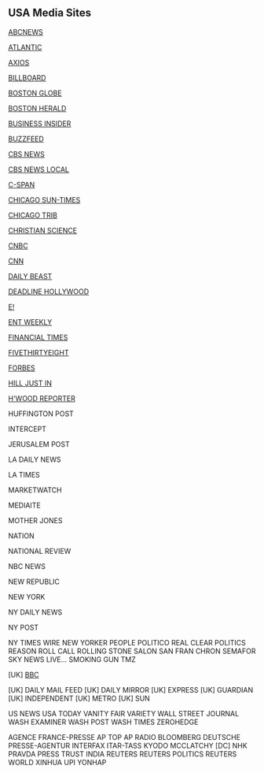 ## USA Media Sites
[ABCNEWS](http://www.abcnews.com)

[ATLANTIC](www.theatlantic.com)

[AXIOS](https://www.axios.com/)

[BILLBOARD](https://www.billboard.com)

[BOSTON GLOBE](http://www.boston.com)

[BOSTON HERALD](http://bostonherald.com/news)

[BUSINESS INSIDER](http://www.businessinsider.com/)

[BUZZFEED](http://www.buzzfeed.com/)

[CBS NEWS](http://www.cbsnews.com/)

[CBS NEWS LOCAL](https://www.cbsnews.com/cbslocal/)

[C-SPAN](https://www.c-span.org/)

[CHICAGO SUN-TIMES]()

[CHICAGO TRIB](http://www.chicagotribune.com/)

[CHRISTIAN SCIENCE](http://www.csmonitor.com/)

[CNBC](http://www.cnbc.com/)

[CNN](http://www.cnn.com/)

[DAILY BEAST](http://thedailybeast.com/)

[DEADLINE HOLLYWOOD](http://www.deadline.com/hollywood/)

[E!](http://www.eonline.com/index.jsp)

[ENT WEEKLY](http://www.ew.com/ew/)

[FINANCIAL TIMES](https://www.ft.com)

[FIVETHIRTYEIGHT](https://fivethirtyeight.com/)

[FORBES](http://www.forbes.com/)

[HILL JUST IN](http://thehill.com/news)

[H'WOOD REPORTER]()

HUFFINGTON POST

INTERCEPT

JERUSALEM POST

LA DAILY NEWS

LA TIMES

MARKETWATCH

MEDIAITE

MOTHER JONES

NATION

NATIONAL REVIEW

NBC NEWS

NEW REPUBLIC

NEW YORK

NY DAILY NEWS

NY POST

NY TIMES WIRE
NEW YORKER
PEOPLE
POLITICO
REAL CLEAR POLITICS
REASON
ROLL CALL
ROLLING STONE
SALON
SAN FRAN CHRON
SEMAFOR
SKY NEWS LIVE...
SMOKING GUN
TMZ

[UK] [BBC](www.bbc.com)

[UK] DAILY MAIL FEED
[UK] DAILY MIRROR
[UK] EXPRESS
[UK] GUARDIAN
[UK] INDEPENDENT
[UK] METRO
[UK] SUN

US NEWS
USA TODAY
VANITY FAIR
VARIETY
WALL STREET JOURNAL
WASH EXAMINER
WASH POST
WASH TIMES
ZEROHEDGE

AGENCE FRANCE-PRESSE
AP TOP
AP RADIO
BLOOMBERG
DEUTSCHE PRESSE-AGENTUR
INTERFAX
ITAR-TASS
KYODO
MCCLATCHY [DC]
NHK
PRAVDA
PRESS TRUST INDIA
REUTERS
REUTERS POLITICS
REUTERS WORLD
XINHUA
UPI
YONHAP
